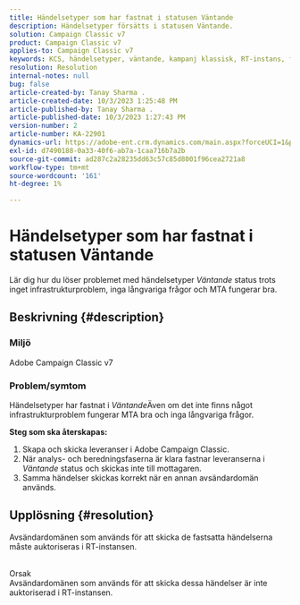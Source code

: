 ```yaml
---
title: Händelsetyper som har fastnat i statusen Väntande
description: Händelsetyper försätts i statusen Väntande.
solution: Campaign Classic v7
product: Campaign Classic v7
applies-to: Campaign Classic v7
keywords: KCS, händelsetyper, väntande, kampanj klassisk, RT-instans, fastsatt, status
resolution: Resolution
internal-notes: null
bug: false
article-created-by: Tanay Sharma .
article-created-date: 10/3/2023 1:25:48 PM
article-published-by: Tanay Sharma .
article-published-date: 10/3/2023 1:27:43 PM
version-number: 2
article-number: KA-22901
dynamics-url: https://adobe-ent.crm.dynamics.com/main.aspx?forceUCI=1&pagetype=entityrecord&etn=knowledgearticle&id=27004d5b-f061-ee11-be6e-6045bd006793
exl-id: d7490188-0a33-40f6-ab7a-1caa716b7a2b
source-git-commit: ad287c2a28235dd63c57c85d8001f96cea2721a8
workflow-type: tm+mt
source-wordcount: '161'
ht-degree: 1%

---
```


# Händelsetyper som har fastnat i statusen Väntande


Lär dig hur du löser problemet med händelsetyper *Väntande* status trots inget infrastrukturproblem, inga långvariga frågor och MTA fungerar bra.

## Beskrivning {#description}


### Miljö

Adobe Campaign Classic v7



### Problem/symtom

Händelsetyper har fastnat i *Väntande*&#x200B;Även om det inte finns något infrastrukturproblem fungerar MTA bra och inga långvariga frågor.

<b>Steg som ska återskapas:</b>

1. Skapa och skicka leveranser i Adobe Campaign Classic.
2. När analys- och beredningsfaserna är klara fastnar leveranserna i *Väntande* status och skickas inte till mottagaren.
3. Samma händelser skickas korrekt när en annan avsändardomän används.



## Upplösning {#resolution}


Avsändardomänen som används för att skicka de fastsatta händelserna måste auktoriseras i RT-instansen.


<br>Orsak<br>
Avsändardomänen som används för att skicka dessa händelser är inte auktoriserad i RT-instansen.
